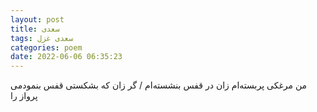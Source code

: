 ```yaml
---
layout: post
title: سعدی
tags: سعدی غزل
categories: poem
date: 2022-06-06 06:35:23
---
```


من مرغکی پربسته‌ام زان در قفس بنشسته‌ام / گر زان که بشکستی قفس بنمودمی پرواز را
